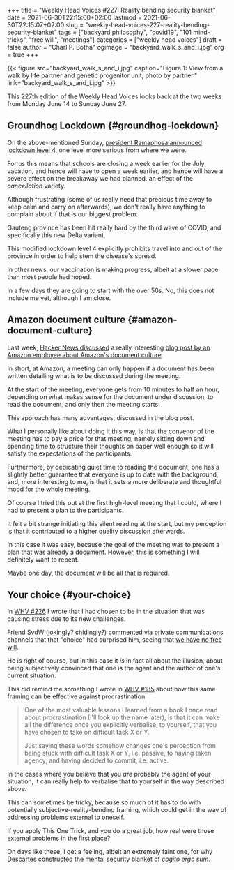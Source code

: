 +++
title = "Weekly Head Voices #227: Reality bending security blanket"
date = 2021-06-30T22:15:00+02:00
lastmod = 2021-06-30T22:15:07+02:00
slug = "weekly-head-voices-227-reality-bending-security-blanket"
tags = ["backyard philosophy", "covid19", "101 mind-tricks", "free will", "meetings"]
categories = ["weekly head voices"]
draft = false
author = "Charl P. Botha"
ogimage = "backyard_walk_s_and_i.jpg"
org = true
+++

{{< figure src="backyard_walk_s_and_i.jpg" caption="Figure 1: View from a walk by life partner and genetic progenitor unit, photo by partner." link="backyard_walk_s_and_i.jpg" >}}

This 227th edition of the Weekly Head Voices looks back at the two weeks from
Monday June 14 to Sunday June 27.


## Groundhog Lockdown {#groundhog-lockdown}

On the above-mentioned Sunday, [president Ramaphosa announced lockdown level 4](https://www.businessinsider.co.za/level-4-lockdown-for-south-africa-for-14-days-2021-6),
one level more serious from where we were.

For us this means that schools are closing a week earlier for the July
vacation, and hence will have to open a week earlier, and hence will have a
severe effect on the breakaway we had planned, an effect of the
_cancellation_ variety.

Although frustrating (some of us really need that precious time away to keep
calm and carry on afterwards), we don't really have anything to complain about
if that is our biggest problem.

Gauteng province has been hit really hard by the third wave of COVID, and
specifically this new Delta variant.

This modified lockdown level 4 explicitly prohibits travel into and out of the
province in order to help stem the disease's spread.

In other news, our vaccination is making progress, albeit at a slower pace than
most people had hoped.

In a few days they are going to start with the over 50s. No, this does not
include me yet, although I am close.


## Amazon document culture {#amazon-document-culture}

Last week, [Hacker News discussed](https://news.ycombinator.com/item?id=27545331) a really interesting [blog post by an Amazon
employee about Amazon's document culture](https://www.justingarrison.com/blog/2021-03-15-the-document-culture-of-amazon/).

In short, at Amazon, a meeting can only happen if a document has been written
detailing what is to be discussed during the meeting.

At the start of the meeting, everyone gets from 10 minutes to half an hour,
depending on what makes sense for the document under discussion, to read the
document, and only then the meeting starts.

This approach has many advantages, discussed in the blog post.

What I personally like about doing it this way, is that the convenor of the
meeting has to pay a price for that meeting, namely sitting down and spending
time to structure their thoughts on paper well enough so it will satisfy the
expectations of the participants.

Furthermore, by dedicating quiet time to reading the document, one has a
slightly better guarantee that everyone is up to date with the background, and,
more interesting to me, is that it sets a more deliberate and thoughtful mood
for the whole meeting.

Of course I tried this out at the first high-level meeting that I could, where
I had to present a plan to the participants.

It felt a bit strange initiating this silent reading at the start, but my
perception is that it contributed to a higher quality discussion afterwards.

In this case it was easy, because the goal of the meeting was to present a plan
that was already a document. However, this is something I will definitely want
to repeat.

Maybe one day, the document will be all that is required.


## Your choice {#your-choice}

In [WHV #226](/2021/06/16/weekly-head-voices-226-stress-practice/#eternal-practice-vs-stress) I wrote that I had chosen to be in the situation that was causing
stress due to its new challenges.

Friend SvdW (jokingly? chidingly?) commented via private communications
channels that that "choice" had surprised him, seeing that [we have no free
will](https://philosophybreak.com/articles/free-will-illusion-sam-harris/).

He is right of course, but in this case it _is_ in fact all about the illusion,
about being subjectively convinced that one is the agent and the author of
one's current situation.

This did remind me something I wrote in [WHV #185](https://cpbotha.net/2019/12/08/weekly-head-voices-185-starship-gou-1/#productivity-system-tuneup) about how this same framing
can be effective against procrastination:

> One of the most valuable lessons I learned from a book I once read about
> procrastination (I'll look up the name later), is that it can make all the
> difference once you explicitly verbalise, to yourself, that you have chosen to
> take on difficult task X or Y.
>
> Just saying these words somehow changes one's perception from being stuck with
> difficult task X or Y, i.e. passive, to having taken agency, and having decided
> to commit, i.e. active.

In the cases where you believe that you _are_ probably the agent of your
situation, it can really help to verbalise that to yourself in the way
described above.

This can sometimes be tricky, because so much of it has to do with potentially
subjective-reality-bending framing, which could get in the way of addressing
problems external to oneself.

If you apply This One Trick, and you do a great job, how real were those
external problems in the first place?

On days like these, I get a feeling, albeit an extremely faint one, for why
Descartes constructed the mental security blanket of _cogito ergo sum_.

